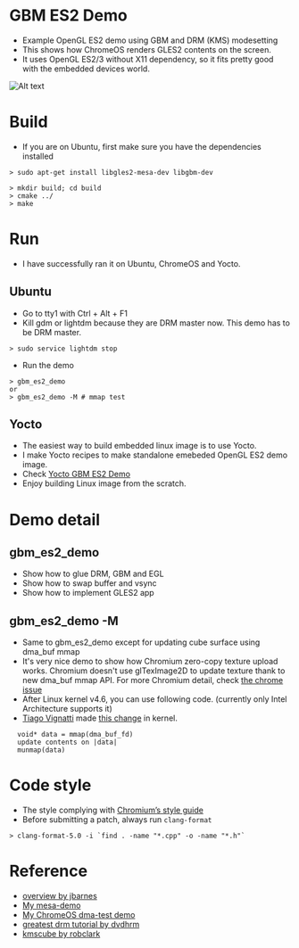 # GBM ES2 Demo
* Example OpenGL ES2 demo using GBM and DRM (KMS) modesetting
* This shows how ChromeOS renders GLES2 contents on the screen.
* It uses OpenGL ES2/3 without X11 dependency, so it fits pretty good with the embedded devices world.

![Alt text](https://github.com/ds-hwang/gbm_es2_demo/blob/master/images/screenshot.jpg "dma_buf_mmap_demo screenshot")

# Build
* If you are on Ubuntu, first make sure you have the dependencies installed
```
> sudo apt-get install libgles2-mesa-dev libgbm-dev
```

```
> mkdir build; cd build
> cmake ../
> make
```

# Run
* I have successfully ran it on Ubuntu, ChromeOS and Yocto.

## Ubuntu
* Go to tty1 with Ctrl + Alt + F1
* Kill gdm or lightdm because they are DRM master now. This demo has to be DRM master.
```
> sudo service lightdm stop
```

* Run the demo
```
> gbm_es2_demo
or
> gbm_es2_demo -M # mmap test
```

## Yocto
* The easiest way to build embedded linux image is to use Yocto.
* I make Yocto recipes to make standalone emebeded OpenGL ES2 demo image.
* Check [Yocto GBM ES2 Demo](https://github.com/ds-hwang/yocto-gbm_es2_demo)
* Enjoy building Linux image from the scratch.

# Demo detail
## gbm_es2_demo
* Show how to glue DRM, GBM and EGL
* Show how to swap buffer and vsync
* Show how to implement GLES2 app

## gbm_es2_demo -M
* Same to gbm_es2_demo except for updating cube surface using dma_buf mmap
* It's very nice demo to show how Chromium zero-copy texture upload works. Chromium doesn't use glTexImage2D to update texture thank to new dma_buf mmap API. For more Chromium detail, check [the chrome issue](crbug.com/475633)
* After Linux kernel v4.6, you can use following code. (currently only Intel Architecture supports it)
* [Tiago Vignatti](https://github.com/tiagovignatti) made [this change](http://git.kernel.org/cgit/linux/kernel/git/torvalds/linux.git/commit/?id=c11e391da2a8fe973c3c2398452000bed505851e) in kernel.
```
  void* data = mmap(dma_buf_fd)
  update contents on |data|
  munmap(data)
```

# Code style
* The style complying with [Chromium’s style guide](http://www.chromium.org/developers/coding-style)
* Before submitting a patch, always run `clang-format`
```
> clang-format-5.0 -i `find . -name "*.cpp" -o -name "*.h"`
```

# Reference
* [overview by jbarnes](http://virtuousgeek.org/blog/index.php/jbarnes/2011/10/31/writing_stanalone_programs_with_egl_and_)
* [My mesa-demo](https://lists.freedesktop.org/archives/mesa-dev/2016-April/114985.html)
* [My ChromeOS dma-test demo](https://chromium-review.googlesource.com/#/c/340953/5)
* [greatest drm tutorial by dvdhrm](https://github.com/dvdhrm/docs)
* [kmscube by robclark](https://github.com/robclark/kmscube)

